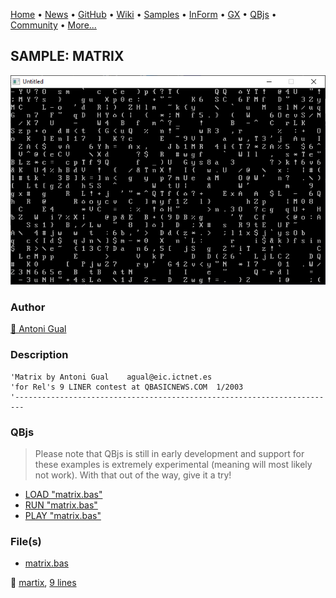 [Home](https://qb64.com) • [News](../../news.md) • [GitHub](https://github.com/QB64Official/qb64) • [Wiki](https://github.com/QB64Official/qb64/wiki) • [Samples](../../samples.md) • [InForm](../../inform.md) • [GX](../../gx.md) • [QBjs](../../qbjs.md) • [Community](../../community.md) • [More...](../../more.md)

## SAMPLE: MATRIX

![screenshot.png](img/screenshot.png)

### Author

[🐝 Antoni Gual](../antoni-gual.md) 

### Description

```text
'Matrix by Antoni Gual    agual@eic.ictnet.es
'for Rel's 9 LINER contest at QBASICNEWS.COM  1/2003
'------------------------------------------------------------------------
```

### QBjs

> Please note that QBjs is still in early development and support for these examples is extremely experimental (meaning will most likely not work). With that out of the way, give it a try!

* [LOAD "matrix.bas"](https://v6p9d9t4.ssl.hwcdn.net/html/6022890/index.html?src=https://qb64.com/samples/matrix/src/matrix.bas)
* [RUN "matrix.bas"](https://v6p9d9t4.ssl.hwcdn.net/html/6022890/index.html?mode=auto&src=https://qb64.com/samples/matrix/src/matrix.bas)
* [PLAY "matrix.bas"](https://v6p9d9t4.ssl.hwcdn.net/html/6022890/index.html?mode=play&src=https://qb64.com/samples/matrix/src/matrix.bas)

### File(s)

* [matrix.bas](src/matrix.bas)

🔗 [martix](../martix.md), [9 lines](../9-lines.md)
